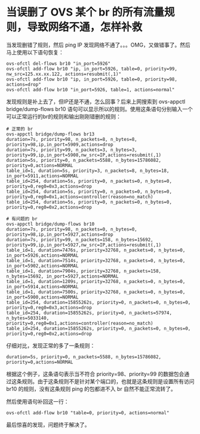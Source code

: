 # 当误删了 OVS 某个 br 的所有流量规则，导致网络不通，怎样补救

当发现删错了规则，然后 ping IP 发现网络不通了。。。OMG，又做错事了。然后马上使用以下语句恢复：

```
ovs-ofctl del-flows br10 "in_port=5926"
ovs-ofctl add-flow br10 "ip, in_port=5926, table=0, priority=99, nw_src=125.xx.xx.122, actions=resubmit(,1)"
ovs-ofctl add-flow br10 "ip, in_port=5926, table=0, priority=98, actions=drop"
ovs-ofctl add-flow br10 "in_port=5926, table=1, actions=normal"
```

发现规则是补上去了，但IP还是不通，怎么回事？后来上网搜索到 ovs-appctl bridge/dump-flows br10 语句可以显示所以的规则。使用这条语句分别输入一个可以正常运行的br的规则和输出刚刚错删的规则：

```shell
# 正常的 br
ovs-appctl bridge/dump-flows br13
duration=7s, priority=98, n_packets=8, n_bytes=8, priority=98,ip,in_port=5909,actions=drop
duration=7s, priority=99, n_packets=3, n_bytes=3, priority=99,ip,in_port=5908,nw_src=IP,actions=resubmit(,1)
duration=5s, priority=0, n_packets=5588, n_bytes=15786082, priority=0,actions=NORMAL
table_id=1, duration=5s, priority=3, n_packets=8, n_bytes=18, in_port=5911,actions=NORMAL
table_id=254, duration=5s, priority=0, n_packets=0, n_bytes=0, priority=0,reg0=0x3,actions=drop
table_id=254, duration=5s, priority=0, n_packets=0, n_bytes=0, priority=0,reg0=0x1,actions=controller(reason=no_match)
table_id=254, duration=5s, priority=0, n_packets=0, n_bytes=0, priority=0,reg0=0x2,actions=drop

# 有问题的 br
ovs-appctl bridge/dump-flows br10
duration=7s, priority=98, n_packets=0, n_bytes=0, priority=98,ip,in_port=5927,actions=drop
duration=7s, priority=99, n_packets=158, n_bytes=15692, priority=99,ip,in_port=5927,nw_src=IP,actions=resubmit(,1)
table_id=1, duration=7476s, priority=32768, n_packets=0, n_bytes=0, in_port=5926,actions=NORMAL
table_id=1, duration=7514s, priority=32768, n_packets=0, n_bytes=0, in_port=5902,actions=NORMAL
table_id=1, duration=7904s, priority=32768, n_packets=158, n_bytes=15692, in_port=5927,actions=NORMAL
table_id=1, duration=1209s, priority=32768, n_packets=0, n_bytes=0, in_port=5914,actions=NORMAL
table_id=1, duration=7500s, priority=32768, n_packets=0, n_bytes=0, in_port=5900,actions=NORMAL
table_id=254, duration=15855262s, priority=0, n_packets=0, n_bytes=0, priority=0,reg0=0x3,actions=drop
table_id=254, duration=15855262s, priority=0, n_packets=57974, n_bytes=5033140, priority=0,reg0=0x1,actions=controller(reason=no_match)
table_id=254, duration=15855262s, priority=0, n_packets=0, n_bytes=0, priority=0,reg0=0x2,actions=drop

```

仔细对比，发现正常的多了一条规则：

```shell
duration=5s, priority=0, n_packets=5588, n_bytes=15786082, priority=0,actions=NORMAL
```

根据这个例子，这条语句表示当不符合 priority=98、priority=99 的数据包会通过这条规则。由于这条规则不是针对某个端口的，也就是这条规则是设置所有访问 br10 的规则，没有这条规则 ping 的包都进不入 br 自然不能正常流转了。

然后使用语句补回这一行：

```shell
ovs-ofctl add-flow br10 "table=0, priority=0, actions=normal"
```

最后惊喜的发现，问题终于解决了。
